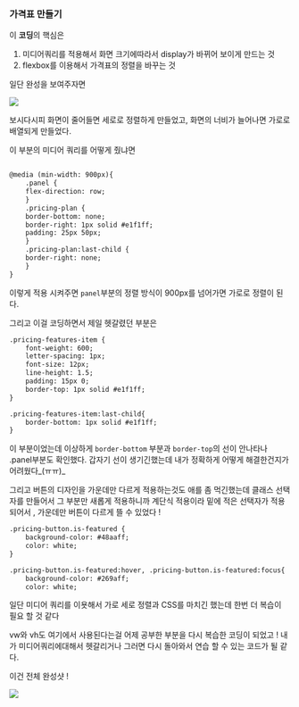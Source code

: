 ### 가격표 만들기

이 **코딩**의 핵심은 

1. 미디어쿼리를 적용해서 화면 크기에따라서 display가 바뀌어 보이게 만드는 것
2. flexbox를 이용해서 가격표의 정렬을 바꾸는 것

일단 완성을 보여주자면

![](https://velog.velcdn.com/images/whkfk12/post/2815b898-28d4-415a-8f85-abd868db2756/image.gif)

보시다시피 화면이 줄어들면 세로로 정렬하게 만들었고,
화면의 너비가 늘어나면 가로로 배열되게 만들었다.

이 부분의 미디어 쿼리를 어떻게 줬냐면
``` Html

@media (min-width: 900px){
    .panel {
    flex-direction: row;
    }
    .pricing-plan {
    border-bottom: none;
    border-right: 1px solid #e1f1ff;
    padding: 25px 50px;
    }
    .pricing-plan:last-child {
    border-right: none;
    }
}
```
이렇게 적용 시켜주면 `panel`부분의 정렬 방식이 900px를 넘어가면 가로로 정렬이 된다. 

그리고 이걸 코딩하면서 제일 헷갈렸던 부분은
```Html
.pricing-features-item {
    font-weight: 600;
    letter-spacing: 1px;
    font-size: 12px;
    line-height: 1.5;
    padding: 15px 0;
    border-top: 1px solid #e1f1ff;
}

.pricing-features-item:last-child{
    border-bottom: 1px solid #e1f1ff;
}
```
이 부분이었는데 이상하게 `border-bottom` 부분과 `border-top`의 선이 안나타나 .panel부분도 확인했다. 갑자기 선이 생기긴했는데 내가 정확하게 어떻게 해결한건지가 어려웠다_(ㅠㅠ)_

그리고 버튼의 디자인을 가운데만 다르게 적용하는것도 애를 좀 먹긴했는데 클래스 선택자를 만들어서 그 부분만 새롭게 적용하니까
계단식 적용이라 밑에 적은 선택자가 적용되어서 , 가운데만 버튼이 다르게 뜰 수 있었다 !

```HTML
.pricing-button.is-featured {
    background-color: #48aaff;
    color: white;
}

.pricing-button.is-featured:hover, .pricing-button.is-featured:focus{
    background-color: #269aff;
    color: white;
```

일단 미디어 쿼리를 이욧해서 가로 세로 정렬과 
CSS를 마치긴 했는데 한번 더 복습이 필요 할 것 같다

vw와 vh도 여기에서 사용된다는걸 어제 공부한 부분을 다시 복습한 코딩이 되었고 ! 내가 미디어쿼리에대해서 헷갈리거나 그러면 다시 돌아와서 연습 할 수 있는 코드가 될  같다.

이건 전체 완성샷 !

![](https://velog.velcdn.com/images/whkfk12/post/c19d4521-eab5-4e49-adc2-c94498b6809d/image.png)
